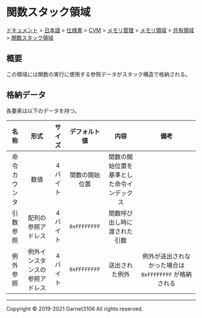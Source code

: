 # 関数スタック領域

[ドキュメント](../../../../../../../index.md) > [日本語](../../../../../../index.md) > [仕様書](../../../../../index.md) > [CVM](../../../../index.md) > [メモリ管理](../../../index.md) > [メモリ領域](../../index.md) > [共有領域](../index.md) > [関数スタック領域](./index.md)

## 概要

この領域には関数の実行に使用する参照データがスタック構造で格納される。

## 格納データ

各要素は以下のデータを持つ。

|名称|形式|サイズ|デフォルト値|内容|備考|
|:-:|:-:|:-:|:-:|:-:|:-:|
|命令カウンタ|数値|4 バイト|関数の開始位置|関数の開始位置を基準とした命令インデックス||
|引数参照|配列の参照アドレス|4 バイト|`0xFFFFFFFF`|関数呼び出し時に渡された引数||
|例外参照|例外インスタンスの参照アドレス|4 バイト|`0xFFFFFFFF`|送出された例外|例外が送出されなかった場合は `0xFFFFFFFF` が格納される|

---

Copyright © 2019-2021 Garnet3106 All rights reserved.
